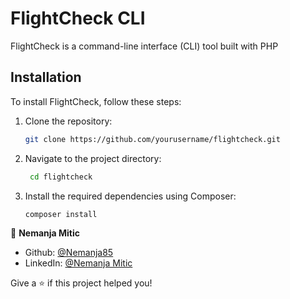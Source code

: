 # FlightCheck CLI

FlightCheck is a command-line interface (CLI) tool built with PHP 



## Installation

To install FlightCheck, follow these steps:

1. Clone the repository:
   
   ```bash
   git clone https://github.com/yourusername/flightcheck.git
   ```

2. Navigate to the project directory:


     ```bash
      cd flightcheck
      ```

3. Install the required dependencies using Composer:


     ```bash
   composer install
   ```

  
👤 **Nemanja Mitic**
* Github: [@Nemanja85](https://github.com/nemanja85)
* LinkedIn: [@Nemanja Mitic](https://www.linkedin.com/in/nemanjamitic1985/)



Give a ⭐️ if this project helped you!
